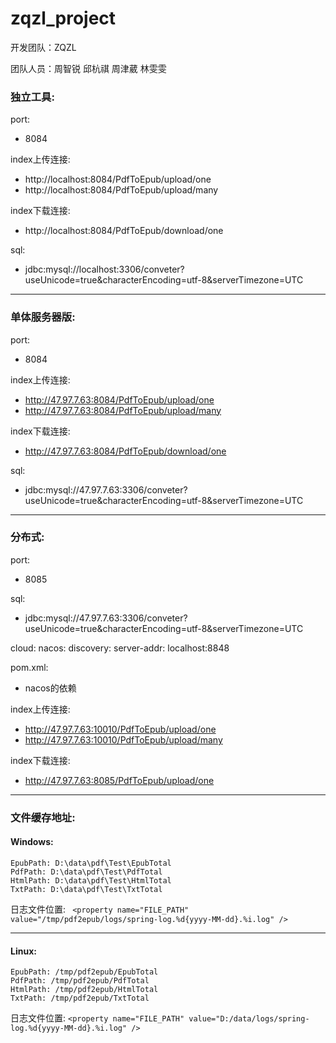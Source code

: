 # zqzl_project

开发团队：ZQZL

团队人员：周智锐 邱杭祺 周津葳 林雯雯

### 独立工具:
port:
- 8084

index上传连接: 
- http://localhost:8084/PdfToEpub/upload/one
- http://localhost:8084/PdfToEpub/upload/many
    
index下载连接:
- http://localhost:8084/PdfToEpub/download/one

sql: 
- jdbc:mysql://localhost:3306/conveter?useUnicode=true&characterEncoding=utf-8&serverTimezone=UTC

---
### 单体服务器版:
port:
- 8084

index上传连接:
- http://47.97.7.63:8084/PdfToEpub/upload/one
- http://47.97.7.63:8084/PdfToEpub/upload/many

index下载连接:
- http://47.97.7.63:8084/PdfToEpub/download/one

sql: 
- jdbc:mysql://47.97.7.63:3306/conveter?useUnicode=true&characterEncoding=utf-8&serverTimezone=UTC

---
### 分布式:
port:
- 8085

sql:
- jdbc:mysql://47.97.7.63:3306/conveter?useUnicode=true&characterEncoding=utf-8&serverTimezone=UTC

cloud:
  nacos:
    discovery:
      server-addr: localhost:8848

pom.xml:
- nacos的依赖

index上传连接:
- http://47.97.7.63:10010/PdfToEpub/upload/one
- http://47.97.7.63:10010/PdfToEpub/upload/many

index下载连接:
- http://47.97.7.63:8085/PdfToEpub/upload/one

---
### 文件缓存地址:
#### Windows:
  
    EpubPath: D:\data\pdf\Test\EpubTotal
    PdfPath: D:\data\pdf\Test\PdfTotal
    HtmlPath: D:\data\pdf\Test\HtmlTotal 
    TxtPath: D:\data\pdf\Test\TxtTotal

日志文件位置: 
``` <property name="FILE_PATH" value="/tmp/pdf2epub/logs/spring-log.%d{yyyy-MM-dd}.%i.log" />```

---
#### Linux:
  
    EpubPath: /tmp/pdf2epub/EpubTotal
    PdfPath: /tmp/pdf2epub/PdfTotal
    HtmlPath: /tmp/pdf2epub/HtmlTotal
    TxtPath: /tmp/pdf2epub/TxtTotal

日志文件位置: 
```<property name="FILE_PATH" value="D:/data/logs/spring-log.%d{yyyy-MM-dd}.%i.log" />```

